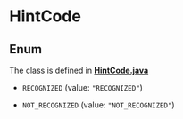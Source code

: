 

# HintCode

## Enum

The class is defined in **[HintCode.java](../../src/main/java/com/aixtra/couchcode/model/HintCode.java)**


* `RECOGNIZED` (value: `"RECOGNIZED"`)

* `NOT_RECOGNIZED` (value: `"NOT_RECOGNIZED"`)



